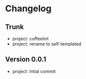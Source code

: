 
# Changelog

## Trunk

* project: coffeelint
* project: rename to self-templated

## Version 0.0.1

* project: Intial commit
